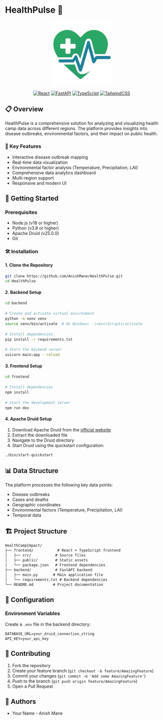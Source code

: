 # HealthPulse 🏥

<div align="center">
  <img src="./frontend/public/HealthPulse.png" alt="HealthPulse Logo" width="200"/>
  
  [![React](https://img.shields.io/badge/React-18.3.1-blue)](https://reactjs.org/)
  [![FastAPI](https://img.shields.io/badge/FastAPI-0.104.1-green)](https://fastapi.tiangolo.com/)
  [![TypeScript](https://img.shields.io/badge/TypeScript-5.5.3-blue)](https://www.typescriptlang.org/)
  [![TailwindCSS](https://img.shields.io/badge/TailwindCSS-3.4.11-38B2AC)](https://tailwindcss.com/)
</div>

## 📋 Overview

HealthPulse is a comprehensive solution for analyzing and visualizing health camp data across different regions. The platform provides insights into disease outbreaks, environmental factors, and their impact on public health.

### 🌟 Key Features

- Interactive disease outbreak mapping
- Real-time data visualization
- Environmental factor analysis (Temperature, Precipitation, LAI)
- Comprehensive data analytics dashboard
- Multi-region support
- Responsive and modern UI

## 🚀 Getting Started

### Prerequisites

- Node.js (v18 or higher)
- Python (v3.8 or higher)
- Apache Druid (v25.0.0)
- Git

### 🛠️ Installation

#### 1. Clone the Repository

```bash
git clone https://github.com/AnishMane/HealthPulse.git
cd HealthPulse
```

#### 2. Backend Setup

```bash
cd backend

# Create and activate virtual environment
python -m venv venv
source venv/bin/activate  # On Windows: .\venv\Scripts\activate

# Install dependencies
pip install -r requirements.txt

# Start the backend server
uvicorn main:app --reload
```

#### 3. Frontend Setup

```bash
cd frontend

# Install dependencies
npm install

# Start the development server
npm run dev
```

#### 4. Apache Druid Setup

1. Download Apache Druid from the [official website](https://druid.apache.org/downloads.html)
2. Extract the downloaded file
3. Navigate to the Druid directory
4. Start Druid using the quickstart configuration:

```bash
./bin/start-quickstart
```

## 📊 Data Structure

The platform processes the following key data points:
- Disease outbreaks
- Cases and deaths
- Geographic coordinates
- Environmental factors (Temperature, Precipitation, LAI)
- Temporal data

## 🏗️ Project Structure

```
HealthCampImpact/
├── frontend/           # React + TypeScript frontend
│   ├── src/           # Source files
│   ├── public/        # Static assets
│   └── package.json   # Frontend dependencies
├── backend/           # FastAPI backend
│   ├── main.py       # Main application file
│   └── requirements.txt # Backend dependencies
└── README.md         # Project documentation
```

## 🔧 Configuration

### Environment Variables

Create a `.env` file in the backend directory:

```env
DATABASE_URL=your_druid_connection_string
API_KEY=your_api_key
```

## 🤝 Contributing

1. Fork the repository
2. Create your feature branch (`git checkout -b feature/AmazingFeature`)
3. Commit your changes (`git commit -m 'Add some AmazingFeature'`)
4. Push to the branch (`git push origin feature/AmazingFeature`)
5. Open a Pull Request

## 👥 Authors

- Your Name - Anish Mane
